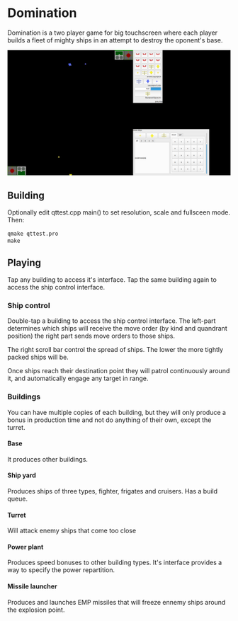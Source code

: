 # Domination

Domination is a two player game for big touchscreen where each player builds
a fleet of mighty ships in an attempt to destroy the oponent's base.

![Screenshot](medias/domination.png?raw=true "Screenshot")

## Building

Optionally edit qttest.cpp main() to set resolution, scale and fullsceen mode.
Then:

    qmake qttest.pro
    make

## Playing

Tap any building to access it's interface. Tap the same building again to
access the ship control interface.

### Ship control

Double-tap a building to access the ship control interface. The left-part
determines which ships will receive the move order (by kind and quandrant position)
the right part sends move orders to those ships.

The right scroll bar control the spread of ships. The lower the more tightly
packed ships will be.

Once ships reach their destination point they will patrol continuously around it,
and automatically engage any target in range.

### Buildings

You can have multiple copies of each building, but they will only produce a
bonus in production time and not do anything of their own, except the turret.

#### Base

It produces other buildings.

#### Ship yard

Produces ships of three types, fighter, frigates and cruisers. Has a build queue.

#### Turret

Will attack enemy ships that come too close

#### Power plant

Produces speed bonuses to other building types. It's interface provides a way
to specify the power repartition.

#### Missile launcher

Produces and launches EMP missiles that will freeze ennemy ships around the
explosion point.

